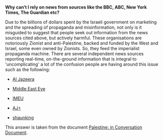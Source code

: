 **Why can’t I rely on news from sources like the BBC, ABC, New York Times, The Guardian etc?**

Due to the billions of dollars spent by the Israeli government on marketing and the spreading of propaganda and misinformation, not only is it misguided to suggest that people seek out information from the news sources cited above, but actively harmful. These organisations are notoriously Zionist and anti-Palestine, backed and funded by the West and Israel, some even owned by Zionists. So, they feed the imperialist propaganda machine. There are several independent news sources reporting real-time, on-the-ground information that is integral to 'uncomplicating' a lot of the confusion people are having around this issue such as the following:

- [Al Jazeera](https://www.instagram.com/aljazeeraenglish/)

- [Middle East Eye](https://www.instagram.com/middleeasteye/)

- [IMEU](https://www.instagram.com/theimeu)

- [AJ+](https://www.instagram.com/ajplus/)

- [shaunking](https://www.instagram.com/shaunking/)

This answer is taken from the document [Palestine: in Conversation Document](https://docs.google.com/document/d/1OVKqgxQDOfFjy5h6KXgbKkHTFRPvRT79LFOcAao-imA/edit?pli=1&fbclid=IwAR31dX1VTjTiQRPBgdu-jeocUOhqXZcPCnsWFthV4VFLhjCya9_A22ZpQEs).
